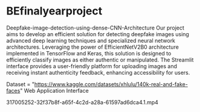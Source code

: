 # BEfinalyearproject
Deepfake-image-detection-using-dense-CNN-Architecture
Our project aims to develop an efficient solution for detecting deepfake images using advanced deep learning techniques and specialized neural network architectures. Leveraging the power of EfficientNetV2B0 architecture implemented in TensorFlow and Keras, this solution is designed to efficiently classify images as either authentic or manipulated. The Streamlit interface provides a user-friendly platform for uploading images and receiving instant authenticity feedback, enhancing accessibility for users.

Dataset = "https://www.kaggle.com/datasets/xhlulu/140k-real-and-fake-faces"
Web Application Interface

 317005252-32f37b8f-a65f-4c2d-a28a-61597ad6dca4.1.mp4
 
